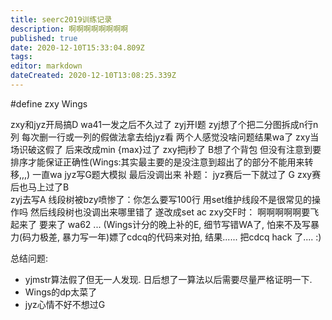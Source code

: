 ```yaml
---
title: seerc2019训练记录
description: 啊啊啊啊啊啊啊啊
published: true
date: 2020-12-10T15:33:04.809Z
tags: 
editor: markdown
dateCreated: 2020-12-10T13:08:25.339Z
---
```


#define zxy Wings

zxy和jyz开局搞D wa41一发之后不久过了
zyj开I题 zyj想了个把二分图拆成n行n列 每次删一行或一列的假做法拿去给jyz看 两个人感觉没啥问题结果wa了 zxy当场识破这假了 后来改成min {max}过了
zxy把j秒了 B想了个背包 但没有注意到要排序才能保证正确性(Wings:其实最主要的是没注意到超出了的部分不能用来转移,,,) 一直wa
jyz写G题大模拟 最后没调出来 
补题：
jyz赛后一下就过了 G
zxy赛后也马上过了B   
zyj去写A 线段树被bzy喷惨了：你怎么要写100行 用set维护线段不是很常见的操作吗
然后线段树也没调出来哪里错了 遂改成set ac
zxy交F时：
啊啊啊啊啊要飞起来了
要来了
wa62
...
(Wings计分的晚上补的E, 细节写错WA了, 怕来不及写暴力(码力极差, 暴力写一年)嫖了cdcq的代码来对拍, 结果...... 把cdcq hack 了.... :)


总结问题:
- yjmstr算法假了但无一人发现. 日后想了一算法以后需要尽量严格证明一下.
- Wings的dp太菜了
- jyz心情不好不想过G